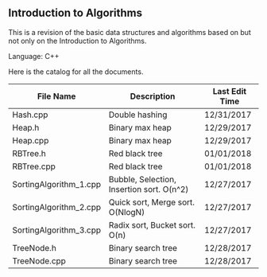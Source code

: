 ## Introduction to Algorithms



This is a revision of the basic data structures and algorithms based on but not only on the Introduction to Algorithms.

Language: C++



Here is the catalog for all the documents.

| File Name              | Description                              | Last Edit Time |
| ---------------------- | ---------------------------------------- | -------------- |
| Hash.cpp               | Double hashing                           | 12/31/2017     |
| Heap.h                 | Binary max heap                          | 12/29/2017     |
| Heap.cpp               | Binary max heap                          | 12/29/2017     |
| RBTree.h               | Red black tree                           | 01/01/2018     |
| RBTree.cpp             | Red black tree                           | 01/01/2018     |
| SortingAlgorithm_1.cpp | Bubble, Selection, Insertion sort. O(n^2) | 12/27/2017     |
| SortingAlgorithm_2.cpp | Quick sort, Merge sort. O(NlogN)         | 12/27/2017     |
| SortingAlgorithm_3.cpp | Radix sort, Bucket sort. O(n)            | 12/27/2017     |
| TreeNode.h             | Binary search tree                       | 12/28/2017     |
| TreeNode.cpp           | Binary search tree                       | 12/28/2017     |



